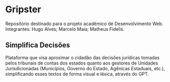 # Gripster
Repositório destinado para o projeto acadêmico de Desenvolvimento Web. Integrantes: Hugo Alves; Marcelo Maia; Matheus Fidelis.

## Simplifica Decisões
Plataforma que visa aproximar o cidadão das decisões jurídicas tomadas pelos tribunais de contas dos estados quanto aos gestores de Unidades Jurisdicionadas (Municípios, Governo do Estado, Agênicas Estaduais, etc.), simplificando esses textos de forma visual e léxica, através do GPT.
